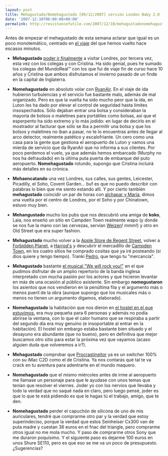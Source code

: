 ```yaml
---
layout: post
title: Mehagustado/Nomehagustado [09/12/2007] versión London Baby 2.0
date: '2007-12-10T00:00:00+00:00'
permalink: http://resistancefutile.com/2007/12/10/mehagustadonomehagustado-09122007-version-london-baby-20/
---
```

Antes de empezar el mehagustado de esta semana aclarar que igual es un poco monotemático, centrado en <a href="http://resistancefutile.com/2007/12/05/london/">el viaje</a>  del que hemos vuelto hace escasos minutos.

- <strong>Mehagustado</strong> <a href="http://resistancefutile.com/2007/12/03/nervios-para-el-miercoles/">poder ir finalmente</a> a visitar Londres, por tercera vez, esta vez con los colegas y con Cristina. Ha sido genial, pues he sumado los colegas del MundoReal&trade; con los que fui de viaje fin de curso hace 10 años y Cristina que ambos disfrutamos el invierno pasado de un finde en la capital de Inglaterra. 

- <strong>Nomehagustado</strong> en absoluto volar con <a href="http://www.ryanair.com/site/ES/">RyanAir</a>. En el viaje de ida hubieron turbulencias y el servicio fue bastante malo, además de mal organizado. Pero es que la vuelta ha sido mucho peor que la ida, en Luton les ha dado por elevar el control de seguridad hasta límites insospechados. Sólo dejaban entrar una bolsa y consideraban la mayoría de bolsos o maletines para portátiles como bolsas, así que el esperpento ha sido extremo y lo más jodido: en lugar de decirlo en el mostrador al facturar que sólo se iba a permitir una bolsa y que los bolsos y maletines no iban a pasar, no te lo encuentras antes de llegar al arco detector, realmente patético y escalofriante. Un cero como una casa para la gente que gestiona el aeropuerto de Luton y vamos una mierda de servicio que da RyanAir que no informa a sus clientes. Por poco perdemos el vuelo, ya que además hemos embarcado (Murphy no nos ha defraudado) en la última puta puerta de embarque del puto aeropuerto. <strong>Nomehagustado</strong> rotundo, supongo que Cristina incluirá más detalles en su crónica.

- <strong>Mehaencatando</strong> una vez Londres, sus calles, sus gentes, Leicester, Picadilly, el Soho, Covent Garden... buf es que no puedo describir con palabras lo bien que me siento estando allí. Y por cierto también <strong>mehagustado</strong> coincidir un par de horas con <a href="http://childrenatyourfeet.com/2007/12/07/desde-la-apple-store/">alchapar y María</a>, dimos una vuelta por el centro de Londres, por el Soho y por Chinatown, estuvo muy bien.

- <strong>Mehangustado</strong> mucho los pubs que nos descubrió una amiga de <strong>koko</strong>, Laia, nos enseñó un sitio en Campden Town realmente wapo (y donde se nos fue la mano con las cervezas, servían <a href="http://de.wikipedia.org/wiki/Weizen">Weizen</a>! mmm!) y otro en Old Street que era super fashion.

- <strong>Mehagustado</strong> mucho volver a la <a href="http://www.apple.com/uk/retail/regentstreet/week/20071209.html">Apple Store de Regent Street</a>, volver a <a href="http://www.forbiddenplanet.com/fp">Forbidden Planet</a>, a <a href="http://www.harrods.com/HarrodsStore/">Harrod's</a> y descubrir el mercadillo de <a href="http://maps.google.es/maps?f=q&hl=es&geocode=&q=campden+town&sll=40.396764,-3.713379&sspn=13.946301,29.663086&ie=UTF8&ll=51.539235,-0.14102&spn=0.011131,0.028968&z=15&om=1">Campden Town</a>, en los cuatro sitios he comprado cositas que ya iré posteando (si dios quiere y tengo tiempo). Tranki <a href="http://cuatrodoce.com/">Pedro</a>, que tengo tu "mercancía".  

- <strong>Mehagustado</strong> bastante <a href="http://queen-fip.com/wewillrockyou/">el musical "We will rock you!"</a> en el que pudimos disfrutar de un amplio repertorio de la banda inglesa interpretado con mucha pasión por los actores y que hicieron levantar en más de una ocasión al público asistente. Sin embargo <strong>nomegustaron</strong> los asientos que nos vendieron en la penúltima fila y el argumento más o menos pueril de la obra (aunque supongo que los musicales más o menos no tienen un argumento digamos, elaborado). 

- <strong>Nomehagustado</strong> la habitación que nos dieron en <a href="http://meininger-hostels.com/meininger-hostels/ho-s-tel/staedtehaeuser/london/queen-s-gate/">el hostel en el que estuvimos</a>, era muy pequeña para 6 personas y además no podía abrirse la ventana, con lo que el calor humano que se respiraba a partir del segundo día era muy genuino (e insoportable al entrar en la habitación). El hostel sin embargo estaba bastante bien situado y el desayuno era abundante (que no bueno), pero en definitiva que mejor buscamos otro sitio para estar la próxima vez que vayamos (acaso alguien duda que volveremos a ir?).

- <strong>Mehagustado</strong> comprobar que <a href="http://procrastineitor.blogspot.com/2007/12/primer-post-desde-mi-imac.html">Procrastineitor</a> ya es un switcher 100% con su iMac C2D como el de Cristina. Ya nos contarás qué tal te va crack en tu aventura para adentrarte en el mundo maquero.

- <strong>Nomehagustado</strong> que el mismo miércoles antes de irme al aeropuerto me llamase un personaje para que le ayudase con unos temas que tenían que resolver el viernes. Joder yo con los nervios que llevaba y todo la verdad que no saqué nada en claro, pero luego pensé, joder es que lo que te está pidiendo es que le hagas tú el trabajo, amigo, que te den.

- <strong>Nomehagustado</strong> perder el capuchón de silicona de uno de mis auriculares, tendré que comprarme otro par y la verdad que estoy superindeciso, porque la verdad que estos Seinheiser Cx300 van de puta madre y cuestan 36 euros en el fnac del triangle, pero comprarme otros igual no me mola mucho. Y paso de comprarme otros Sony que me duraron poquísimo. Y el siguiente paso es dejarme 100 euros en unos Shure SE110, pero es que eso se me va un poco de presupuesto. ¿Sugerencias?

